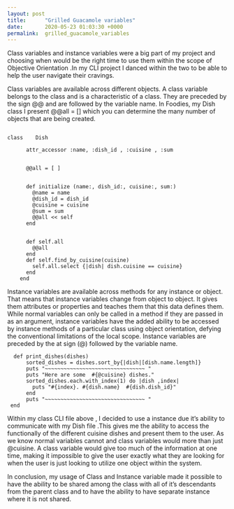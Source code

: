 ```yaml
---
layout: post
title:      "Grilled Guacamole variables"
date:       2020-05-23 01:03:30 +0000
permalink:  grilled_guacamole_variables
---
```



Class variables and instance variables were a big part of my project and choosing when would be the right time to use them within the scope of Objective Orientation .In my CLI project I danced within the two to be able to help the user navigate their cravings.


Class variables are available across different objects. A class variable belongs to the class and is a characteristic of a class. They are preceded by the sign @@ and are followed by the variable name. In Foodies, my Dish class I present @@all = [] which you can determine the many number of objects that are being created. 

```

class    Dish

	  attr_accessor :name, :dish_id , :cuisine , :sum
	

	  @@all = [ ]
	

	  def initialize (name:, dish_id:, cuisine:, sum:)
	    @name = name
	    @dish_id = dish_id
	    @cuisine = cuisine
	    @sum = sum
	    @@all << self
	  end
	

	  def self.all
	    @@all
	  end
	  def self.find_by_cuisine(cuisine)
	    self.all.select {|dish| dish.cuisine == cuisine}
	  end
	end
```
	

Instance variables are available across methods for any instance or object. That means that instance variables change from object to object. It gives them attributes or properties and teaches them that this data defines them. While normal variables can  only be called in a method if they are passed in as an argument, instance variables have the added ability to be accessed by instance methods of a particular class using object orientation, defying the conventional limitations of the local scope. Instance variables are preceded by the at sign (@) followed by the variable name.





  ```
	def print_dishes(dishes)
	    sorted_dishes = dishes.sort_by{|dish|[dish.name.length]}
	    puts "~~~~~~~~~~~~~~~~~~~~~~~~~~~~~~~~ "
	    puts "Here are some  #{@cuisine} dishes."
	    sorted_dishes.each.with_index(1) do |dish ,index|
	      puts "#{index}. #{dish.name}  #{dish.dish_id}"
	    end
	    puts "~~~~~~~~~~~~~~~~~~~~~~~~~~~~~~~~ "
   end

```




Within my class CLI  file above , I decided to use a instance due it’s ability to communicate with my Dish file .This gives me the ability to access the functionally of the different cuisine dishes  and present them to the user. As we know normal variables cannot and class variables would more than just @cuisine. A class variable would give too much of the information at one time, making it impossible to give the user exactly what they are looking for when the user is just looking to utilize one object within the system.

In conclusion, my usage of Class and Instance variable made it possible to have  the ability to be shared among the class with all of it’s descendants from the parent class  and to have the  ability to have separate instance where it is not shared.

